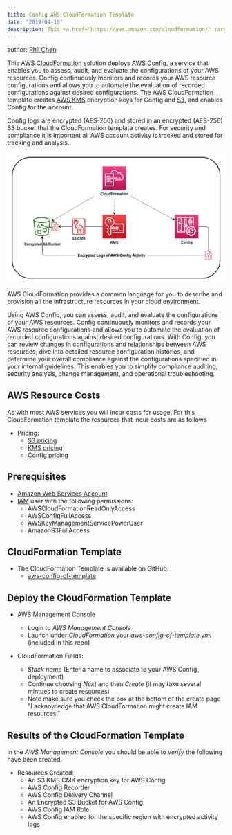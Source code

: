 ```yaml
---
title: Config AWS CloudFormation Template
date: "2019-04-10"
description: This <a href="https://aws.amazon.com/cloudformation/" target="_blank">AWS CloudFormation</a> solution deploys <a href="https://aws.amazon.com/config/" target="_blank">AWS Config</a>, a service that enables you to assess, audit, and evaluate the configurations of your AWS resources. Config continuously monitors and records your AWS resource configurations and allows you to automate the evaluation of recorded configurations against desired configurations. The AWS CloudFormation template creates <a href="https://aws.amazon.com/kms/" target="_blank">AWS KMS</a> encryption keys for Config and <a href="https://aws.amazon.com/s3/" target="_blank">S3</a>, and enables Config for the account.
---
```

author: <a href="https://philchen.com" target="_blank">Phil Chen</a>

This <a href="https://aws.amazon.com/cloudformation/" target="_blank">AWS CloudFormation</a> solution deploys <a href="https://aws.amazon.com/config/" target="_blank">AWS Config</a>, a service that enables you to assess, audit, and evaluate the configurations of your AWS resources. Config continuously monitors and records your AWS resource configurations and allows you to automate the evaluation of recorded configurations against desired configurations. The AWS CloudFormation template creates <a href="https://aws.amazon.com/kms/" target="_blank">AWS KMS</a> encryption keys for Config and <a href="https://aws.amazon.com/s3/" target="_blank">S3</a>, and enables Config for the account.

Config logs are encrypted (AES-256) and stored in an encrypted (AES-256) S3 bucket that the CloudFormation template creates. For security and compliance it is important all AWS account activity is tracked and stored for tracking and analysis.

<img src="aws-config.png" alt="AWS Config" />

AWS CloudFormation provides a common language for you to describe and provision all the infrastructure resources in your cloud environment.

Using AWS Config, you can assess, audit, and evaluate the configurations of your AWS resources. Config continuously monitors and records your AWS resource configurations and allows you to automate the evaluation of recorded configurations against desired configurations. With Config, you can review changes in configurations and relationships between AWS resources, dive into detailed resource configuration histories, and determine your overall compliance against the configurations specified in your internal guidelines. This enables you to simplify compliance auditing, security analysis, change management, and operational troubleshooting.

## AWS Resource Costs

As with most AWS services you will incur costs for usage. For this CloudFormation template the resources that incur costs are as follows

* Pricing:
   * <a href="https://aws.amazon.com/s3/pricing/" target="_blank">S3 pricing</a>
   * <a href="https://aws.amazon.com/kms/pricing/" target="_blank">KMS pricing</a>
   * <a href="https://aws.amazon.com/config/pricing/" target="_blank">Config pricing</a>

## Prerequisites

* <a href="https://aws.amazon.com" target="_blank"> Amazon Web Services Account</a>
* <a href="https://aws.amazon.com/iam/" target="_blank">IAM</a> user with the following permissions:
   * AWSCloudFormationReadOnlyAccess
   * AWSConfigFullAccess
   * AWSKeyManagementServicePowerUser
   * AmazonS3FullAccess

## CloudFormation Template

* The CloudFormation Template is available on GitHub:
   * <a href="https://github.com/getcft/aws-config-cf-template" target="_blank">aws-config-cf-template</a>

## Deploy the CloudFormation Template

* AWS Management Console

   * Login to *AWS Management Console*
   * Launch under *CloudFormation* your *aws-config-cf-template.yml* (included in this repo)

* CloudFormation Fields:

   * *Stack name* (Enter a name to associate to your AWS Config deployment)
   * Continue choosing *Next* and then *Create* (it may take several mintues to create resources)
   * Note make sure you check the box at the bottom of the create page "I acknowledge that AWS CloudFormation might create IAM resources."

## Results of the CloudFormation Template

In the *AWS Management Console* you should be able to *verify* the following have been created.

* Resources Created:
   * An S3 KMS CMK encryption key for AWS Config
   * AWS Config Recorder
   * AWS Config Delivery Channel
   * An Encrypted S3 Bucket for AWS Config
   * AWS Config IAM Role
   * AWS Config enabled for the specific region with encrypted activity logs
